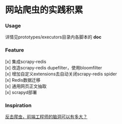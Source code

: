网站爬虫的实践积累
====

### Usage
详情见prototypes/executors目录内各脚本的 __doc__

### Feature
[x] 集成scrapy-redis       
[x] 改造scrapy-redis dupefilter，使用bloomfilter      
[x] 增加自定义extensions去自动关闭scrapy-redis spider     
[x] Redis数据迁移     
[x] 通用网页正文抽取        
[x] scrapyd部署  

### Inspiration
[反击爬虫，前端工程师的脑洞可以有多大？](http://web.jobbole.com/92736/)

